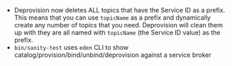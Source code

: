 * Deprovision now deletes ALL topics that have the Service ID as a prefix. This means that you can use `topicName` as a prefix and dynamically create any number of topics that you need. Deprovision will clean them up with they are all named with `topicName` (the Service ID value) as the prefix.
* `bin/sanity-test` uses `eden` CLI to show catalog/provision/bind/unbind/deprovision against a service broker
